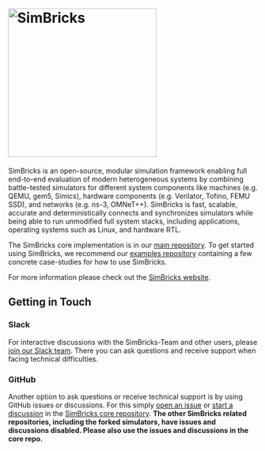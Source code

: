 # <img src="doc/simbricks-text-horizontal.svg" alt="SimBricks" width="300" />

SimBricks is an open-source, modular simulation framework enabling full end-to-end evaluation of modern heterogeneous systems by combining battle-tested simulators for different system components like machines (e.g. QEMU, gem5, Simics), hardware components (e.g. Verilator, Tofino, FEMU SSD), and networks (e.g. ns-3, OMNeT++). SimBricks is fast, scalable, accurate and deterministically connects and synchronizes simulators while being able to run unmodified full system stacks, including applications, operating systems such as Linux, and hardware RTL.

The SimBricks core implementation is in our [main repository](https://github.com/simbricks/simbricks). To get started using SimBricks, we recommend our [examples repository](https://github.com/simbricks/simbricks-examples) containing a few concrete case-studies for how to use SimBricks.

For more information please check out the [SimBricks website](https://simbricks.github.io/).

## Getting in Touch

### Slack

For interactive discussions with the SimBricks-Team and other users, please [join our Slack team](https://join.slack.com/t/simbricks/shared_invite/zt-16y96155y-xspnVcm18EUkbUHDcSVonA).
There you can ask questions and receive support when facing technical difficulties.

### GitHub

Another option to ask questions or receive technical support is by using GitHub issues or discussions. For this simply [open an issue](https://github.com/simbricks/simbricks/issues/new) or [start a discussion](https://github.com/simbricks/simbricks/discussions/new/choose) in the [SimBricks core repository](https://github.com/simbricks/simbricks). **The other SimBricks related repositories, including the forked simulators, have issues and discussions disabled. Please also use the issues and discussions in the core repo.**

